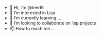 - 👋 Hi, I’m @trev16
- 👀 I’m interested in Lisp
- 🌱 I’m currently learning ...
- 💞️ I’m looking to collaborate on lisp projects
- 📫 How to reach me ...

<!---
trev16/trev16 is a ✨ special ✨ repository because its `README.md` (this file) appears on your GitHub profile.
You can click the Preview link to take a look at your changes.
--->
